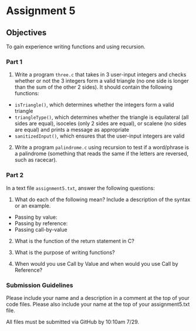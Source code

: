 # Assignment 5
## Objectives

To gain experience writing functions and using recursion.

### Part 1

1. Write a program `three.c` that takes in 3 user-input integers and checks whether or not the 3 integers form a valid triangle (no one side is longer than the sum of the other 2 sides).  It should contain the following functions: 
- `isTriangle()`, which determines whether the integers form a valid triangle
- `triangleType()`, which determines whether the triangle is equilateral (all sides are equal), isoceles (only 2 sides are equal), or scalene (no sides are equal) and prints a message as appropriate
- `sanitizedInput()`, which ensures that the user-input integers are valid

2. Write a program `palindrome.c` using recursion to test if a word/phrase is a palindrome (something that reads the same if the letters are reversed, such as racecar).

### Part 2

In a text file `assignment5.txt`, answer the following questions:

1.  What do each of the following mean?  Include a description of the syntax or an example.
- Passing by value:
- Passing by reference:
- Passing call-by-value

2.  What is the function of the return statement in C?

3.  What is the purpose of writing functions? 

4.  When would you use Call by Value and when would you use Call by Reference?


### Submission Guidelines
Please include your name and a description in a comment at the top of your code files. Please also include your name at the top of your assignment5.txt file.

All files must be submitted via GitHub by 10:10am 7/29. 

